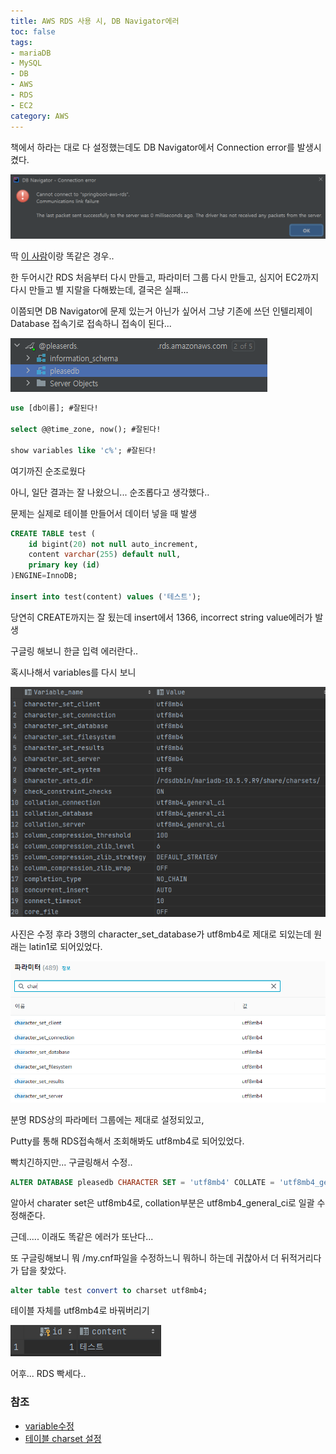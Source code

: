 ```yaml
---
title: AWS RDS 사용 시, DB Navigator에러
toc: false
tags:
- mariaDB
- MySQL
- DB
- AWS
- RDS
- EC2
category: AWS
---
```


책에서 하라는 대로 다 설정했는데도 DB Navigator에서 Connection error를 발생시켰다.

 ![Connection error](/assets/images/8/error.PNG)

딱 [이 사람](https://github.com/jojoldu/freelec-springboot2-webservice/issues/687)이랑 똑같은 경우..



한 두어시간 RDS 처음부터 다시 만들고, 파라미터 그룹 다시 만들고, 심지어 EC2까지 다시 만들고 별 지랄을 다해봤는데, 결국은 실패...

이쯤되면 DB Navigator에 문제 있는거 아닌가 싶어서 그냥 기존에 쓰던 인텔리제이 Database 접속기로 접속하니 접속이 된다...

 ![RDS Success](/assets/images/8/rds.PNG)



~~~sql
use [db이름]; #잘된다!

select @@time_zone, now(); #잘된다!

show variables like 'c%'; #잘된다!
~~~

여기까진 순조로웠다

아니, 일단 결과는 잘 나왔으니... 순조롭다고 생각했다..



문제는 실제로 테이블 만들어서 데이터 넣을 때 발생

~~~sql
CREATE TABLE test (
    id bigint(20) not null auto_increment,
    content varchar(255) default null,
    primary key (id)
)ENGINE=InnoDB;

insert into test(content) values ('테스트');

~~~

당연히 CREATE까지는 잘 됬는데 insert에서 1366, incorrect string value에러가 발생

구글링 해보니 한글 입력 에러란다..



혹시나해서 variables를 다시 보니

 ![parameter](/assets/images/8/parameter.PNG)

사진은 수정 후라  3행의 character_set_database가 utf8mb4로 제대로 되있는데 원래는 latin1로 되어있었다.

![parameter group](/assets/images/8/parametergroup.PNG)

분명 RDS상의 파라메터 그룹에는 제대로 설정되있고, 

Putty를 통해 RDS접속해서 조회해봐도 utf8mb4로 되어있었다.

빡치긴하지만... 구글링해서 수정..

~~~sql
ALTER DATABASE pleasedb CHARACTER SET = 'utf8mb4' COLLATE = 'utf8mb4_general_ci';
~~~

알아서 charater set은 utf8mb4로, collation부분은 utf8mb4_general_ci로 일괄 수정해준다.



근데..... 이래도 똑같은 에러가 또난다...

또 구글링해보니 뭐 /my.cnf파일을 수정하느니 뭐하니 하는데 귀찮아서 더 뒤적거리다가 답을 찾았다.

~~~sql
alter table test convert to charset utf8mb4;
~~~

테이블 자체를 utf8mb4로 바꿔버리기



![result](/assets/images/8/result.PNG)

어후... RDS 빡세다..







### 참조

+ [variable수정](https://velog.io/@jimin_lee/MySQL%EC%97%90%EC%84%9C-%ED%95%9C%EA%B8%80-%EC%9D%B8%EC%BD%94%EB%94%A9-%EB%AC%B8%EC%A0%9C-%ED%95%B4%EA%B2%B0%ED%95%98%EA%B8%B0/)
+ [테이블 charset 설정](https://redapply.tistory.com/entry/mysql-%ED%95%9C%EA%B8%80%EC%9E%85%EB%A0%A5%EC%97%90%EB%9F%AC-ERROR-1366-HY000-incorrect-string-value)
